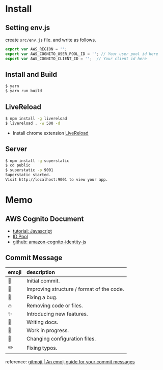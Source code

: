 # Install

## Setting env.js

create `src/env.js` file. and write as follows. 

```js
export var AWS_REGION = '';
export var AWS_COGNITO_USER_POOL_ID = ''; // Your user pool id here
export var AWS_COGNITO_CLIENT_ID = '';  // Your client id here
```

## Install and Build

```sh
$ yarn
$ yarn run build
```

## LiveReload
```sh
$ npm install -g livereload
$ livereload . -w 500 -d
```
- Install chrome extension [LiveReload](https://chrome.google.com/webstore/detail/livereload/jnihajbhpnppcggbcgedagnkighmdlei?utm_source=chrome-ntp-icon)

## Server
```sh
$ npm install -g superstatic
$ cd public
$ superstatic -p 9001
Superstatic started.
Visit http://localhost:9001 to view your app.
```

# Memo

## AWS Cognito Document
- [tutorial: Javascript](https://docs.aws.amazon.com/ja_jp/cognito/latest/developerguide/tutorial-integrating-user-pools-javascript.html)
- [ID Pool](https://docs.aws.amazon.com/ja_jp/cognito/latest/developerguide/identity-pools.html)
- [github: amazon-cognito-identity-js](https://github.com/aws-amplify/amplify-js/tree/master/packages/amazon-cognito-identity-js#usage)


## Commit Message

| emoji    | description     |
| :------------- | :------------- |
| :tada:  | Initial commit. |
| :art:  | Improving structure / format of the code. |
| :bug: | Fixing a bug. |
| :fire: | Removing code or files. |
| :sparkles: | Introducing new features. |
| :memo: | Writing docs. |
| :construction: | Work in progress. |
| :wrench: | Changing configuration files. |
| :pencil2: | Fixing typos. |


reference:
[gitmoji | An emoji guide for your commit messages](https://gitmoji.carloscuesta.me/)